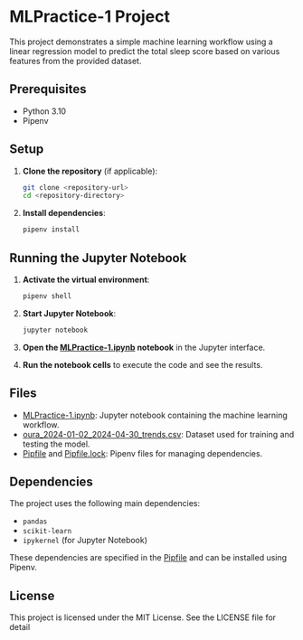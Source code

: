 # MLPractice-1 Project

This project demonstrates a simple machine learning workflow using a linear regression model to predict the total sleep score based on various features from the provided dataset.

## Prerequisites

- Python 3.10
- Pipenv

## Setup

1. **Clone the repository** (if applicable):
    ```sh
    git clone <repository-url>
    cd <repository-directory>
    ```

2. **Install dependencies**:
    ```sh
    pipenv install
    ```

## Running the Jupyter Notebook

1. **Activate the virtual environment**:
    ```sh
    pipenv shell
    ```

2. **Start Jupyter Notebook**:
    ```sh
    jupyter notebook
    ```

3. **Open the [MLPractice-1.ipynb](http://_vscodecontentref_/0) notebook** in the Jupyter interface.

4. **Run the notebook cells** to execute the code and see the results.

## Files

- [MLPractice-1.ipynb](http://_vscodecontentref_/1): Jupyter notebook containing the machine learning workflow.
- [oura_2024-01-02_2024-04-30_trends.csv](http://_vscodecontentref_/2): Dataset used for training and testing the model.
- [Pipfile](http://_vscodecontentref_/3) and [Pipfile.lock](http://_vscodecontentref_/4): Pipenv files for managing dependencies.

## Dependencies

The project uses the following main dependencies:
- `pandas`
- `scikit-learn`
- `ipykernel` (for Jupyter Notebook)

These dependencies are specified in the [Pipfile](http://_vscodecontentref_/5) and can be installed using Pipenv.

## License

This project is licensed under the MIT License. See the LICENSE file for detail